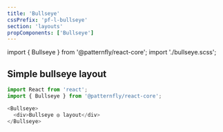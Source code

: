 ```yaml
---
title: 'Bullseye'
cssPrefix: 'pf-l-bullseye'
section: 'layouts'
propComponents: ['Bullseye']
---
```


import { Bullseye } from '@patternfly/react-core';
import './bullseye.scss';

## Simple bullseye layout
```js
import React from 'react';
import { Bullseye } from '@patternfly/react-core';

<Bullseye>
  <div>Bullseye ◎ layout</div>
</Bullseye>
```
